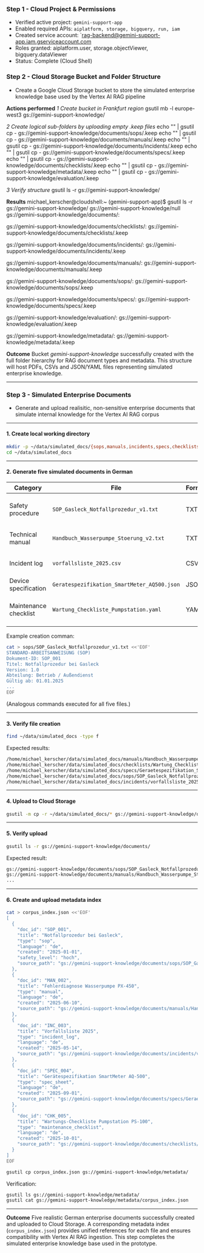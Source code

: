 ### Step 1 - Cloud Project & Permissions
- Verified active project: `gemini-support-app`
- Enabled required APIs:
    `aiplatform, storage, bigquery, run, iam`
- Created service account: `rag-backend@gemini-support-app.iam.gserviceaccount.com
- Roles granted: aiplatform.user, storage.objectViewer, bigquery.dataViewer
- Status: Complete (Cloud Shell)

### Step 2 - Cloud Storage Bucket and Folder Structure
- Create a Google Cloud Storage bucket to store the simulated enterprise knowledge base used by the Vertex AI RAG pipeline

**Actions performed**
*1 Create bucket in Frankfurt region*
gsutil mb -l europe-west3 gs://gemini-support-knowledge/

*2 Create logical sub-folders by uploading empty .keep files*
echo "" | gsutil cp - gs://gemini-support-knowledge/documents/sops/.keep
echo "" | gsutil cp - gs://gemini-support-knowledge/documents/manuals/.keep
echo "" | gsutil cp - gs://gemini-support-knowledge/documents/incidents/.keep
echo "" | gsutil cp - gs://gemini-support-knowledge/documents/specs/.keep
echo "" | gsutil cp - gs://gemini-support-knowledge/documents/checklists/.keep
echo "" | gsutil cp - gs://gemini-support-knowledge/metadata/.keep
echo "" | gsutil cp - gs://gemini-support-knowledge/evaluation/.keep

*3 Verify structure*
gsutil ls -r gs://gemini-support-knowledge/

**Results**
michael_kerscher@cloudshell:~ (gemini-support-app)$ gsutil ls -r gs://gemini-support-knowledge/
gs://gemini-support-knowledge/null
gs://gemini-support-knowledge/documents/:

gs://gemini-support-knowledge/documents/checklists/:
gs://gemini-support-knowledge/documents/checklists/.keep

gs://gemini-support-knowledge/documents/incidents/:
gs://gemini-support-knowledge/documents/incidents/.keep

gs://gemini-support-knowledge/documents/manuals/:
gs://gemini-support-knowledge/documents/manuals/.keep

gs://gemini-support-knowledge/documents/sops/:
gs://gemini-support-knowledge/documents/sops/.keep

gs://gemini-support-knowledge/documents/specs/:
gs://gemini-support-knowledge/documents/specs/.keep

gs://gemini-support-knowledge/evaluation/:
gs://gemini-support-knowledge/evaluation/.keep

gs://gemini-support-knowledge/metadata/:
gs://gemini-support-knowledge/metadata/.keep

**Outcome**
Bucket *gemini-support-knowledge* successfully created with the full folder hierarchy for RAG document types and metadata. This structure will host PDFs, CSVs and JSON/YAML files representing simulated enterprise knowledge. 

---

### Step 3 - Simulated Enterprise Documents
- Generate and upload realisitic, non-sensitive enterprise documents that simulate internal knowledge for the Vertex AI RAG corpus

---

#### 1. Create local working directory

```bash
mkdir -p ~/data/simulated_docs/{sops,manuals,incidents,specs,checklists}
cd ~/data/simulated_docs
```

---

#### 2. Generate five simulated documents in German

| Category | File | Format | Description |
|----------|------|--------|-------------|
| Safety procedure | `SOP_Gasleck_Notfallprozedur_v1.txt` | TXT | Standard-Arbeitsanweisung für Gasleck-Notfälle |
| Technical manual | `Handbuch_Wasserpumpe_Stoerung_v2.txt` | TXT | Fehlerdiagnose für Wasserpumpe PX-450 |
| Incident log | `vorfallsliste_2025.csv` | CSV | Historische Störungsmeldungen mit Fehlercodes |
| Device specification | `Geratespezifikation_SmartMeter_AQ500.json` | JSON | Gerätespezifikation eines Smart-Meters |
| Maintenance checklist | `Wartung_Checkliste_Pumpstation.yaml` | YAML | Routine-Wartungsschritte für Pumpstation PS-100 |

Example creation comman:

```bash
cat > sops/SOP_Gasleck_Notfallprozedur_v1.txt <<'EOF'
STANDARD-ARBEITSANWEISUNG (SOP)
Dokument-ID: SOP_001
Titel: Notfallprozedur bei Gasleck
Version: 1.0
Abteilung: Betrieb / Außendienst
Gültig ab: 01.01.2025
...
EOF
```

(Analogous commands executed for all five files.)

---

#### 3. Verify file creation

```bash
find ~/data/simulated_docs -type f
```

Expected results:
```bash
/home/michael_kerscher/data/simulated_docs/manuals/Handbuch_Wasserpumpe_Stoerung_v2.txt
/home/michael_kerscher/data/simulated_docs/checklists/Wartung_Checkliste_Pumpstation.yaml
/home/michael_kerscher/data/simulated_docs/specs/Geraetespezifikation_SmartMeter_AQ500.json
/home/michael_kerscher/data/simulated_docs/sops/SOP_Gasleck_Notfallprozedur_v1.txt
/home/michael_kerscher/data/simulated_docs/incidents/vorfallsliste_2025.csv
```

---

#### 4. Upload to Cloud Storage

```bash
gsutil -m cp -r ~/data/simulated_docs/* gs://gemini-support-knowledge/documents/
```
---

#### 5. Verify upload
```bash
gsutil ls -r gs://gemini-support-knowledge/documents/
```

Expected result:
```bash
gs://gemini-support-knowledge/documents/sops/SOP_Gasleck_Notfallprozedur_v1.txt
gs://gemini-support-knowledge/documents/manuals/Handbuch_Wasserpumpe_Stoerung_v2.txt
...
```

---

#### 6. Create and upload metadata index

```bash
cat > corpus_index.json <<'EOF'
[
  {
    "doc_id": "SOP_001",
    "title": "Notfallprozedur bei Gasleck",
    "type": "sop",
    "language": "de",
    "created": "2025-01-01",
    "safety_level": "hoch",
    "source_path": "gs://gemini-support-knowledge/documents/sops/SOP_Gasleck_Notfallprozedur_v1.txt"
  },
  {
    "doc_id": "MAN_002",
    "title": "Fehlerdiagnose Wasserpumpe PX-450",
    "type": "manual",
    "language": "de",
    "created": "2025-06-10",
    "source_path": "gs://gemini-support-knowledge/documents/manuals/Handbuch_Wasserpumpe_Stoerung_v2.txt"
  },
  {
    "doc_id": "INC_003",
    "title": "Vorfallsliste 2025",
    "type": "incident_log",
    "language": "de",
    "created": "2025-05-14",
    "source_path": "gs://gemini-support-knowledge/documents/incidents/vorfallsliste_2025.csv"
  },
  {
    "doc_id": "SPEC_004",
    "title": "Gerätespezifikation SmartMeter AQ-500",
    "type": "spec_sheet",
    "language": "de",
    "created": "2025-09-01",
    "source_path": "gs://gemini-support-knowledge/documents/specs/Geraetespezifikation_SmartMeter_AQ500.json"
  },
  {
    "doc_id": "CHK_005",
    "title": "Wartungs-Checkliste Pumpstation PS-100",
    "type": "maintenance_checklist",
    "language": "de",
    "created": "2025-10-01",
    "source_path": "gs://gemini-support-knowledge/documents/checklists/Wartung_Checkliste_Pumpstation.yaml"
  }
]
EOF

gsutil cp corpus_index.json gs://gemini-support-knowledge/metadata/
```

Verification:
```bash
gsutil ls gs://gemini-support-knowledge/metadata/
gsutil cat gs://gemini-support-knowledge/metadata/corpus_index.json
```

---

**Outcome**
Five realistic German enterprise documents successfully created and uploaded to Cloud Storage.
A corresponding metadata index (`corpus_index.json`) provides unified references for each file and ensures compatibility with Vertex AI RAG ingestion.
This step completes the simulated enterprise knowledge base used in the prototype.


